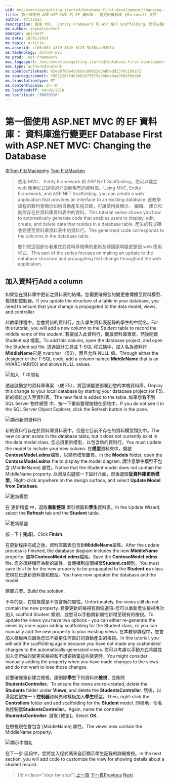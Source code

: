 ```yaml
---
uid: mvc/overview/getting-started/database-first-development/changing-the-database
title: 第一個使用 ASP.NET MVC 的 EF 資料庫： 變更的資料庫 |Microsoft 文件
author: tfitzmac
description: 使用 MVC、 Entity Framework 和 ASP.NET Scaffolding，您可以建立 web 應用程式提供的介面到現有的資料庫。 此教學課程里...
ms.author: aspnetcontent
manager: wpickett
ms.date: 10/01/2014
ms.topic: article
ms.assetid: cfd5c083-a319-482e-8f25-5b38caa93954
ms.technology: dotnet-mvc
ms.prod: .net-framework
msc.legacyurl: /mvc/overview/getting-started/database-first-development/changing-the-database
msc.type: authoredcontent
ms.openlocfilehash: 63ee8768a43dbdac80922e3adbedd3378c10da73
ms.sourcegitcommit: f8852267f463b62d7f975e56bea9aa3f68fbbdeb
ms.translationtype: MT
ms.contentlocale: zh-TW
ms.lasthandoff: 04/06/2018
ms.locfileid: "30879318"
---
```

<a name="ef-database-first-with-aspnet-mvc-changing-the-database"></a><span data-ttu-id="7f27d-104">第一個使用 ASP.NET MVC 的 EF 資料庫： 資料庫進行變更</span><span class="sxs-lookup"><span data-stu-id="7f27d-104">EF Database First with ASP.NET MVC: Changing the Database</span></span>
====================
<span data-ttu-id="7f27d-105">由[Tom FitzMacken](https://github.com/tfitzmac)</span><span class="sxs-lookup"><span data-stu-id="7f27d-105">by [Tom FitzMacken](https://github.com/tfitzmac)</span></span>

> <span data-ttu-id="7f27d-106">使用 MVC、 Entity Framework 和 ASP.NET Scaffolding，您可以建立 web 應用程式提供的介面到現有的資料庫。</span><span class="sxs-lookup"><span data-stu-id="7f27d-106">Using MVC, Entity Framework, and ASP.NET Scaffolding, you can create a web application that provides an interface to an existing database.</span></span> <span data-ttu-id="7f27d-107">此教學課程的數列會顯示如何自動產生程式碼，可讓使用者顯示、 編輯、 建立和刪除存在於資料庫資料表中的資料。</span><span class="sxs-lookup"><span data-stu-id="7f27d-107">This tutorial series shows you how to automatically generate code that enables users to display, edit, create, and delete data that resides in a database table.</span></span> <span data-ttu-id="7f27d-108">產生的程式碼會對應至資料庫資料表中的資料行。</span><span class="sxs-lookup"><span data-stu-id="7f27d-108">The generated code corresponds to the columns in the database table.</span></span>
> 
> <span data-ttu-id="7f27d-109">數列的這個部分著重在對資料庫結構的更新及傳播該項變更整個 web 應用程式。</span><span class="sxs-lookup"><span data-stu-id="7f27d-109">This part of the series focuses on making an update to the database structure and propagating that change throughout the web application.</span></span>


## <a name="add-a-column"></a><span data-ttu-id="7f27d-110">加入資料行</span><span class="sxs-lookup"><span data-stu-id="7f27d-110">Add a column</span></span>

<span data-ttu-id="7f27d-111">如果您在資料庫中更新之資料表的結構，您需要確保您的變更會傳播至資料模型、 檢視和控制器。</span><span class="sxs-lookup"><span data-stu-id="7f27d-111">If you update the structure of a table in your database, you need to ensure that your change is propagated to the data model, views, and controller.</span></span>

<span data-ttu-id="7f27d-112">此教學課程中，您會將新的資料行，加入學生資料表記錄的學生的中間名。</span><span class="sxs-lookup"><span data-stu-id="7f27d-112">For this tutorial, you will add a new column to the Student table to record the middle name of the student.</span></span> <span data-ttu-id="7f27d-113">若要加入此資料行，開啟資料庫專案，然後開啟 Student.sql 檔案。</span><span class="sxs-lookup"><span data-stu-id="7f27d-113">To add this column, open the database project, and open the Student.sql file.</span></span> <span data-ttu-id="7f27d-114">透過設計工具或 T-SQL 程式碼中，加入名為資料行**MiddleName**它是 nvarchar （50），而且允許 NULL 值。</span><span class="sxs-lookup"><span data-stu-id="7f27d-114">Through either the designer or the T-SQL code, add a column named **MiddleName** that is an NVARCHAR(50) and allows NULL values.</span></span>

![加入 「 中間名](changing-the-database/_static/image1.png)

<span data-ttu-id="7f27d-116">透過啟動您的資料庫專案 （或 F5），將這項變更部署到您的本機資料庫。</span><span class="sxs-lookup"><span data-stu-id="7f27d-116">Deploy this change to your local database by starting your database project (or F5).</span></span> <span data-ttu-id="7f27d-117">新的欄位加入至資料表。</span><span class="sxs-lookup"><span data-stu-id="7f27d-117">The new field is added to the table.</span></span> <span data-ttu-id="7f27d-118">如果您看不到 SQL Server 物件總管 中，按一下重新整理按鈕在窗格中。</span><span class="sxs-lookup"><span data-stu-id="7f27d-118">If you do not see it in the SQL Server Object Explorer, click the Refresh button in the pane.</span></span>

![顯示新的資料行](changing-the-database/_static/image2.png)

<span data-ttu-id="7f27d-120">新的資料行存在於資料庫資料表中，但是它目前不存在的資料模型類別中。</span><span class="sxs-lookup"><span data-stu-id="7f27d-120">The new column exists in the database table, but it does not currently exist in the data model class.</span></span> <span data-ttu-id="7f27d-121">您必須更新模型，以包含新的資料行。</span><span class="sxs-lookup"><span data-stu-id="7f27d-121">You must update the model to include your new column.</span></span> <span data-ttu-id="7f27d-122">在**模型**資料夾中，開啟**ContosoModel.edmx**檔案，以顯示模型圖表。</span><span class="sxs-lookup"><span data-stu-id="7f27d-122">In the **Models** folder, open the **ContosoModel.edmx** file to display the model diagram.</span></span> <span data-ttu-id="7f27d-123">請注意學生模型不包含 [MiddleName] 屬性。</span><span class="sxs-lookup"><span data-stu-id="7f27d-123">Notice that the Student model does not contain the MiddleName property.</span></span> <span data-ttu-id="7f27d-124">以滑鼠右鍵按一下設計介面，然後選取**從資料庫更新模型**。</span><span class="sxs-lookup"><span data-stu-id="7f27d-124">Right-click anywhere on the design surface, and select **Update Model from Database**.</span></span>

![更新模型](changing-the-database/_static/image3.png)

<span data-ttu-id="7f27d-126">在 更新精靈 中，選取**重新整理** 索引標籤和**學生**資料表。</span><span class="sxs-lookup"><span data-stu-id="7f27d-126">In the Update Wizard, select the **Refresh** tab and the **Student** table.</span></span>

![更新精靈](changing-the-database/_static/image4.png)

<span data-ttu-id="7f27d-128">按一下 [ **完成**]。</span><span class="sxs-lookup"><span data-stu-id="7f27d-128">Click **Finish**.</span></span>

<span data-ttu-id="7f27d-129">在更新程序完成之後，資料庫圖表包含新**MiddleName**屬性。</span><span class="sxs-lookup"><span data-stu-id="7f27d-129">After the update process is finished, the database diagram includes the new **MiddleName** property.</span></span> <span data-ttu-id="7f27d-130">儲存**ContosoModel.edmx**檔案。</span><span class="sxs-lookup"><span data-stu-id="7f27d-130">Save the **ContosoModel.edmx** file.</span></span> <span data-ttu-id="7f27d-131">您必須將儲存為新的屬性，會傳播到這個檔案**Student.cs**類別。</span><span class="sxs-lookup"><span data-stu-id="7f27d-131">You must save this file for the new property to be propagated to the **Student.cs** class.</span></span> <span data-ttu-id="7f27d-132">您現在已更新資料庫和模型。</span><span class="sxs-lookup"><span data-stu-id="7f27d-132">You have now updated the database and the model.</span></span>

<span data-ttu-id="7f27d-133">建置方案。</span><span class="sxs-lookup"><span data-stu-id="7f27d-133">Build the solution.</span></span>

<span data-ttu-id="7f27d-134">不幸的是，在檢視還是不包含新的屬性。</span><span class="sxs-lookup"><span data-stu-id="7f27d-134">Unfortunately, the views still do not contain the new property.</span></span> <span data-ttu-id="7f27d-135">若要更新的檢視有兩個選項-您可以重新產生檢視再次加入 scaffold Student 類別，或您可以手動將新屬性新增至現有的檢視。</span><span class="sxs-lookup"><span data-stu-id="7f27d-135">To update the views you have two options - you can either re-generate the views by once again adding scaffolding for the Student class, or you can manually add the new property to your existing views.</span></span> <span data-ttu-id="7f27d-136">在本教學課程中，您會加入樣板再次因為您已不變更任何自訂的自動產生的檢視。</span><span class="sxs-lookup"><span data-stu-id="7f27d-136">In this tutorial, you will add the scaffolding again because you have not made any customized changes to the automatically-generated views.</span></span> <span data-ttu-id="7f27d-137">您可以考慮以手動方式將屬性加入您所做的變更來檢視和不想要捨棄這些變更時。</span><span class="sxs-lookup"><span data-stu-id="7f27d-137">You might consider manually adding the property when you have made changes to the views and do not want to lose those changes.</span></span>

<span data-ttu-id="7f27d-138">若要確保重新建立檢視，請刪除**學生**下的資料夾**檢視**，並刪除**StudentsController**。</span><span class="sxs-lookup"><span data-stu-id="7f27d-138">To ensure the views are re-created, delete the **Students** folder under **Views**, and delete the **StudentsController**.</span></span> <span data-ttu-id="7f27d-139">然後，以滑鼠右鍵按一下**控制器**資料夾和樣板加入**學生**模型。</span><span class="sxs-lookup"><span data-stu-id="7f27d-139">Then, right-click the **Controllers** folder and add scaffolding for the **Student** model.</span></span> <span data-ttu-id="7f27d-140">同樣地，命名為控制器**StudentsController**。</span><span class="sxs-lookup"><span data-stu-id="7f27d-140">Again, name the controller **StudentsController**.</span></span> <span data-ttu-id="7f27d-141">選取 [確定]。</span><span class="sxs-lookup"><span data-stu-id="7f27d-141">Select **OK**.</span></span>

<span data-ttu-id="7f27d-142">在檢視現在會包含 [MiddleName] 屬性。</span><span class="sxs-lookup"><span data-stu-id="7f27d-142">The views now contain the MiddleName property.</span></span>

![顯示中間名](changing-the-database/_static/image5.png)

<span data-ttu-id="7f27d-144">在下一步 區段中，您將加入程式碼來自訂顯示學生記錄的詳細檢視。</span><span class="sxs-lookup"><span data-stu-id="7f27d-144">In the next section, you will add code to customize the view for showing details about a student record.</span></span>

> [!div class="step-by-step"]
> <span data-ttu-id="7f27d-145">[上一頁](generating-views.md)
> [下一頁](customizing-a-view.md)</span><span class="sxs-lookup"><span data-stu-id="7f27d-145">[Previous](generating-views.md)
[Next](customizing-a-view.md)</span></span>
